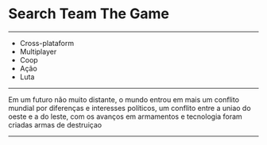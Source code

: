 # Search Team The Game

-----


* Cross-plataform
* Multiplayer
* Coop
* Ação
* Luta


-----


Em um futuro não muito distante, o mundo entrou em mais um conflito mundial por diferenças e interesses políticos, um conflito entre a uniao do oeste e a do leste, com os avanços em armamentos e tecnologia foram criadas armas de destruiçao 


-----

